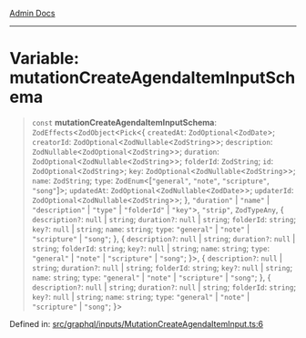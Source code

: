[Admin Docs](/)

***

# Variable: mutationCreateAgendaItemInputSchema

> `const` **mutationCreateAgendaItemInputSchema**: `ZodEffects`\<`ZodObject`\<`Pick`\<\{ `createdAt`: `ZodOptional`\<`ZodDate`\>; `creatorId`: `ZodOptional`\<`ZodNullable`\<`ZodString`\>\>; `description`: `ZodNullable`\<`ZodOptional`\<`ZodString`\>\>; `duration`: `ZodOptional`\<`ZodNullable`\<`ZodString`\>\>; `folderId`: `ZodString`; `id`: `ZodOptional`\<`ZodString`\>; `key`: `ZodOptional`\<`ZodNullable`\<`ZodString`\>\>; `name`: `ZodString`; `type`: `ZodEnum`\<\[`"general"`, `"note"`, `"scripture"`, `"song"`\]\>; `updatedAt`: `ZodOptional`\<`ZodNullable`\<`ZodDate`\>\>; `updaterId`: `ZodOptional`\<`ZodNullable`\<`ZodString`\>\>; \}, `"duration"` \| `"name"` \| `"description"` \| `"type"` \| `"folderId"` \| `"key"`\>, `"strip"`, `ZodTypeAny`, \{ `description?`: `null` \| `string`; `duration?`: `null` \| `string`; `folderId`: `string`; `key?`: `null` \| `string`; `name`: `string`; `type`: `"general"` \| `"note"` \| `"scripture"` \| `"song"`; \}, \{ `description?`: `null` \| `string`; `duration?`: `null` \| `string`; `folderId`: `string`; `key?`: `null` \| `string`; `name`: `string`; `type`: `"general"` \| `"note"` \| `"scripture"` \| `"song"`; \}\>, \{ `description?`: `null` \| `string`; `duration?`: `null` \| `string`; `folderId`: `string`; `key?`: `null` \| `string`; `name`: `string`; `type`: `"general"` \| `"note"` \| `"scripture"` \| `"song"`; \}, \{ `description?`: `null` \| `string`; `duration?`: `null` \| `string`; `folderId`: `string`; `key?`: `null` \| `string`; `name`: `string`; `type`: `"general"` \| `"note"` \| `"scripture"` \| `"song"`; \}\>

Defined in: [src/graphql/inputs/MutationCreateAgendaItemInput.ts:6](https://github.com/Sourya07/talawa-api/blob/583d62db9438de398bb9012a4a2617e2cb268b08/src/graphql/inputs/MutationCreateAgendaItemInput.ts#L6)
